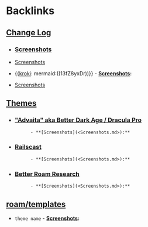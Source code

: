 
# Backlinks
## [Change Log](<Change Log.md>)
- ### [Screenshots](<Screenshots.md>)

- [Screenshots](<Screenshots.md>)

- {{[kroki](<kroki.md>): mermaid:((13fZ8yxDr))}}
                    - **[Screenshots](<Screenshots.md>):**

- [Screenshots](<Screenshots.md>)

## [Themes](<Themes.md>)
- ### ["Advaita" aka Better Dark Age / Dracula Pro](<"Advaita" aka Better Dark Age / Dracula Pro.md>)
            - **[Screenshots](<Screenshots.md>):**

- ### [Railscast](<Railscast.md>)
            - **[Screenshots](<Screenshots.md>):**

- ### [Better Roam Research](<Better Roam Research.md>)
            - **[Screenshots](<Screenshots.md>):**

## [roam/templates](<roam/templates.md>)
- `theme name`
        - **[Screenshots](<Screenshots.md>):**


